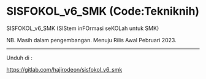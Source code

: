 # SISFOKOL_v6_SMK (Code:Tekniknih)

SISFOKOL_v6_SMK (SIStem inFOrmasi seKOLah untuk SMK)

NB. Masih dalam pengembangan. Menuju Rilis Awal Pebruari 2023.

---

Unduh di : 


https://gitlab.com/hajirodeon/sisfokol_v6_smk
